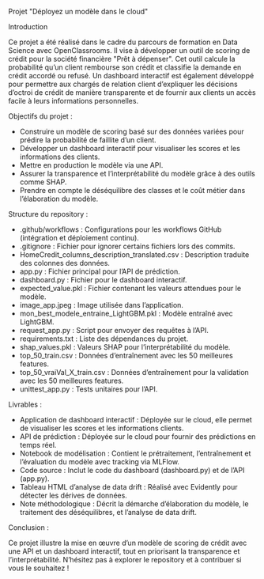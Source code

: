 Projet "Déployez un modèle dans le cloud"

Introduction

Ce projet a été réalisé dans le cadre du parcours de formation en Data Science avec OpenClassrooms. Il vise à développer un outil de scoring de crédit pour la société financière "Prêt à dépenser". Cet outil calcule la probabilité qu’un client rembourse son crédit et classifie la demande en crédit accordé ou refusé. Un dashboard interactif est également développé pour permettre aux chargés de relation client d’expliquer les décisions d’octroi de crédit de manière transparente et de fournir aux clients un accès facile à leurs informations personnelles.

Objectifs du projet :

- Construire un modèle de scoring basé sur des données variées pour prédire la probabilité de faillite d’un client.
- Développer un dashboard interactif pour visualiser les scores et les informations des clients.
- Mettre en production le modèle via une API.
- Assurer la transparence et l’interprétabilité du modèle grâce à des outils comme SHAP.
- Prendre en compte le déséquilibre des classes et le coût métier dans l’élaboration du modèle.

Structure du repository :

- .github/workflows : Configurations pour les workflows GitHub (intégration et déploiement continu).
- .gitignore : Fichier pour ignorer certains fichiers lors des commits.
- HomeCredit_columns_description_translated.csv : Description traduite des colonnes des données.
- app.py : Fichier principal pour l’API de prédiction.
- dashboard.py : Fichier pour le dashboard interactif.
- expected_value.pkl : Fichier contenant les valeurs attendues pour le modèle.
- image_app.jpeg : Image utilisée dans l’application.
- mon_best_modele_entraine_LightGBM.pkl : Modèle entraîné avec LightGBM.
- request_app.py : Script pour envoyer des requêtes à l’API.
- requirements.txt : Liste des dépendances du projet.
- shap_values.pkl : Valeurs SHAP pour l’interprétabilité du modèle.
- top_50_train.csv : Données d’entraînement avec les 50 meilleures features.
- top_50_vraiVal_X_train.csv : Données d’entraînement pour la validation avec les 50 meilleures features.
- unittest_app.py : Tests unitaires pour l’API.

Livrables :

- Application de dashboard interactif : Déployée sur le cloud, elle permet de visualiser les scores et les informations clients.
- API de prédiction : Déployée sur le cloud pour fournir des prédictions en temps réel.
- Notebook de modélisation : Contient le prétraitement, l’entraînement et l’évaluation du modèle avec tracking via MLFlow.
- Code source : Inclut le code du dashboard (dashboard.py) et de l’API (app.py).
- Tableau HTML d’analyse de data drift : Réalisé avec Evidently pour détecter les dérives de données.
- Note méthodologique : Décrit la démarche d’élaboration du modèle, le traitement des déséquilibres, et l’analyse de data drift.

Conclusion :

Ce projet illustre la mise en œuvre d’un modèle de scoring de crédit avec une API et un dashboard interactif, tout en priorisant la transparence et l’interprétabilité. N’hésitez pas à explorer le repository et à contribuer si vous le souhaitez !
